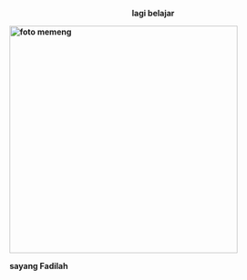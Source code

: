 <!DOCTYPE html>
<html>
<head>
<title>Belajar Ngoding</title>
</head>
<body>
<b>
<p align="center"> lagi belajar</p>
<img src="Pictures/Telegram/Memeng.jpg" alt="foto memeng" width="400px" heigth="300px">
<p>sayang Fadilah </p>
</body>
<html>
